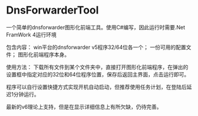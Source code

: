 # DnsForwarderTool
一个简单的dnsforwarder图形化前端工具。使用C#编写，因此运行时需要.Net FramWork 4运行环境

包含内容：
win平台的dnsforwarder v5程序32/64位各一个；
一份可用的配置文件；
图形化前端程序本身。

使用方法：
下载所有文件到某个文件夹中，直接打开图形化前端程序，在弹出的设置框中指定对应的32位和64位程序位置，保存后返回主界面，点击运行即可。

程序可以自行设置快捷方式实现开机自动启动，但推荐使用任务计划，在登陆后延迟1分钟运行。


最新的v6理论上支持，但是在显示详细信息上有所欠缺，仍待完善。
